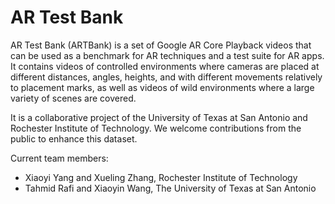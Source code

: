 # AR Test Bank

AR Test Bank (ARTBank) is a set of Google AR Core Playback videos that can be used as a benchmark for AR techniques and a test suite for AR apps. It contains videos of controlled environments where cameras are placed at different distances, angles, heights, and with different movements relatively to placement marks, as well as videos of wild environments where a large variety of scenes are covered. 

It is a collaborative project of the University of Texas at San Antonio and Rochester Institute of Technology. We welcome contributions from the public to enhance this dataset. 

Current team members:
- Xiaoyi Yang and Xueling Zhang, Rochester Institute of Technology
- Tahmid Rafi and Xiaoyin Wang, The University of Texas at San Antonio
